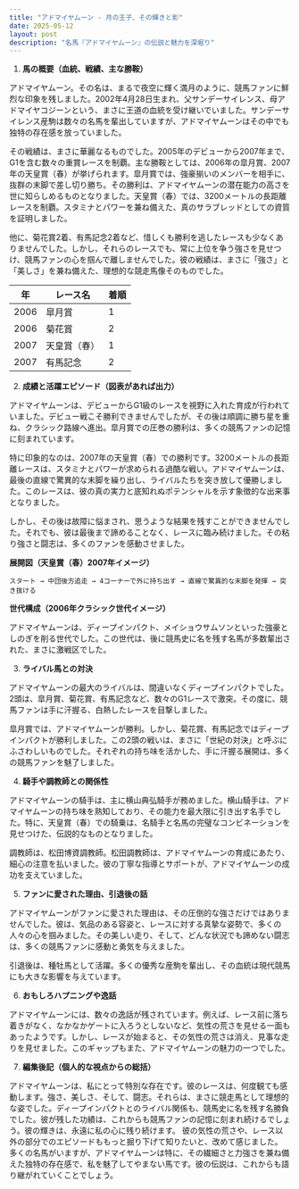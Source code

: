 ```yaml
---
title: "アドマイヤムーン - 月の王子、その輝きと影"
date: 2025-05-12
layout: post
description: "名馬『アドマイヤムーン』の伝説と魅力を深堀り"
---
```


1. **馬の概要（血統、戦績、主な勝鞍）**

アドマイヤムーン。その名は、まるで夜空に輝く満月のように、競馬ファンに鮮烈な印象を残しました。2002年4月28日生まれ、父サンデーサイレンス、母アドマイヤコジーンという、まさに王道の血統を受け継いでいました。サンデーサイレンス産駒は数々の名馬を輩出していますが、アドマイヤムーンはその中でも独特の存在感を放っていました。

その戦績は、まさに華麗なるものでした。2005年のデビューから2007年まで、G1を含む数々の重賞レースを制覇。主な勝鞍としては、2006年の皐月賞、2007年の天皇賞（春）が挙げられます。皐月賞では、強豪揃いのメンバーを相手に、抜群の末脚で差し切り勝ち。その勝利は、アドマイヤムーンの潜在能力の高さを世に知らしめるものとなりました。天皇賞（春）では、3200メートルの長距離レースを制覇。スタミナとパワーを兼ね備えた、真のサラブレッドとしての資質を証明しました。

他に、菊花賞2着、有馬記念2着など、惜しくも勝利を逃したレースも少なくありませんでした。しかし、それらのレースでも、常に上位を争う強さを見せつけ、競馬ファンの心を掴んで離しませんでした。彼の戦績は、まさに「強さ」と「美しさ」を兼ね備えた、理想的な競走馬像そのものでした。

| 年 | レース名                | 着順 |
|---|-------------------------|-----|
| 2006 | 皐月賞                  | 1   |
| 2006 | 菊花賞                  | 2   |
| 2007 | 天皇賞（春）            | 1   |
| 2007 | 有馬記念                | 2   |


2. **成績と活躍エピソード（図表があれば出力）**

アドマイヤムーンは、デビューからG1級のレースを視野に入れた育成が行われていました。デビュー戦こそ勝利できませんでしたが、その後は順調に勝ち星を重ね、クラシック路線へ進出。皐月賞での圧巻の勝利は、多くの競馬ファンの記憶に刻まれています。

特に印象的なのは、2007年の天皇賞（春）での勝利です。3200メートルの長距離レースは、スタミナとパワーが求められる過酷な戦い。アドマイヤムーンは、最後の直線で驚異的な末脚を繰り出し、ライバルたちを突き放して優勝しました。このレースは、彼の真の実力と底知れぬポテンシャルを示す象徴的な出来事となりました。

しかし、その後は故障に悩まされ、思うような結果を残すことができませんでした。それでも、彼は最後まで諦めることなく、レースに臨み続けました。その粘り強さと闘志は、多くのファンを感動させました。

**展開図（天皇賞（春）2007年イメージ）**

```
スタート → 中団後方追走 → 4コーナーで外に持ち出す → 直線で驚異的な末脚を発揮 → 突き抜ける
```

**世代構成（2006年クラシック世代イメージ）**

アドマイヤムーンは、ディープインパクト、メイショウサムソンといった強豪としのぎを削る世代でした。この世代は、後に競馬史に名を残す名馬が多数輩出された、まさに激戦区でした。


3. **ライバル馬との対決**

アドマイヤムーンの最大のライバルは、間違いなくディープインパクトでした。2頭は、皐月賞、菊花賞、有馬記念など、数々のG1レースで激突。その度に、競馬ファンは手に汗握る、白熱したレースを目撃しました。

皐月賞では、アドマイヤムーンが勝利。しかし、菊花賞、有馬記念ではディープインパクトが勝利しました。この2頭の戦いは、まさに「世紀の対決」と呼ぶにふさわしいものでした。それぞれの持ち味を活かした、手に汗握る展開は、多くの競馬ファンを魅了しました。


4. **騎手や調教師との関係性**

アドマイヤムーンの騎手は、主に横山典弘騎手が務めました。横山騎手は、アドマイヤムーンの持ち味を熟知しており、その能力を最大限に引き出す名手でした。特に、天皇賞（春）での騎乗は、名騎手と名馬の完璧なコンビネーションを見せつけた、伝説的なものとなりました。

調教師は、松田博資調教師。松田調教師は、アドマイヤムーンの育成にあたり、細心の注意を払いました。彼の丁寧な指導とサポートが、アドマイヤムーンの成功を支えていました。


5. **ファンに愛された理由、引退後の話**

アドマイヤムーンがファンに愛された理由は、その圧倒的な強さだけではありませんでした。彼は、気品のある容姿と、レースに対する真摯な姿勢で、多くの人々の心を掴みました。その美しい走り、そして、どんな状況でも諦めない闘志は、多くの競馬ファンに感動と勇気を与えました。

引退後は、種牡馬として活躍。多くの優秀な産駒を輩出し、その血統は現代競馬にも大きな影響を与えています。


6. **おもしろハプニングや逸話**

アドマイヤムーンには、数々の逸話が残されています。例えば、レース前に落ち着きがなく、なかなかゲートに入ろうとしないなど、気性の荒さを見せる一面もあったようです。しかし、レースが始まると、その気性の荒さは消え、見事な走りを見せました。このギャップもまた、アドマイヤムーンの魅力の一つでした。


7. **編集後記（個人的な視点からの総括）**

アドマイヤムーンは、私にとって特別な存在です。彼のレースは、何度観ても感動します。強さ、美しさ、そして、闘志。それらは、まさに競走馬として理想的な姿でした。ディープインパクトとのライバル関係も、競馬史に名を残す名勝負でした。彼が残した功績は、これからも競馬ファンの記憶に刻まれ続けるでしょう。彼の輝きは、永遠に私の心に残り続けます。  彼の気性の荒さや、レース以外の部分でのエピソードももっと掘り下げて知りたいと、改めて感じました。  多くの名馬がいますが、アドマイヤムーンは特に、その繊細さと力強さを兼ね備えた独特の存在感で、私を魅了してやまない馬です。彼の伝説は、これからも語り継がれていくことでしょう。

